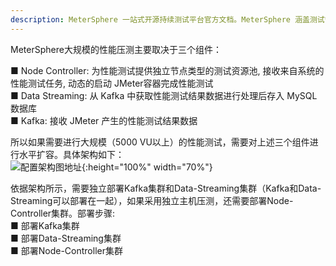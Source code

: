 ```yaml
---
description: MeterSphere 一站式开源持续测试平台官方文档。MeterSphere 涵盖测试管理、接口测试、UI 测试和性能测试等功能，全面兼容 JMeter、Selenium 等主流开源标准，有效助力开发和测试团队充分利用云弹性进行高度可 扩展的自动化测试，加速高质量的软件交付。
---
```


MeterSphere大规模的性能压测主要取决于三个组件：

■ Node Controller: 为性能测试提供独立节点类型的测试资源池, 接收来自系统的性能测试任务, 动态的启动 JMeter容器完成性能测试<br>
■ Data Streaming: 从 Kafka 中获取性能测试结果数据进行处理后存入 MySQL 数据库<br>
■ Kafka: 接收 JMeter 产生的性能测试结果数据<br>

所以如果需要进行大规模（5000 VU以上）的性能测试，需要对上述三个组件进行水平扩容。具体架构如下：<br>
![配置架构图地址](../img/installation/dis_pressure/架构图.png){:height="100%" width="70%"} <br>

依据架构所示，需要独立部署Kafka集群和Data-Streaming集群（Kafka和Data-Streaming可以部署在一起），如果采用独立主机压测，还需要部署Node-Controller集群。部署步骤:<br>
■ 部署Kafka集群 <br>
■ 部署Data-Streaming集群 <br>
■ 部署Node-Controller集群 <br>

